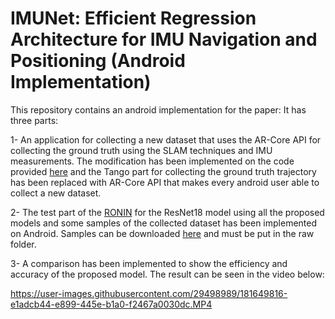 # IMUNet: Efficient Regression Architecture for IMU Navigation and Positioning (Android Implementation)
This repository contains an android implementation for the paper:
It has three parts:

1- An application for collecting a new dataset that uses the AR-Core API for collecting the ground truth using the SLAM techniques and IMU measurements.
The modification has been implemented on the code provided [here](https://github.com/higerra/TangoIMURecorder) and the Tango part for
collecting the ground truth trajectory has been replaced with AR-Core API that makes every android user able to collect a new dataset.


2- The test part of the [RONIN](https://github.com/Sachini/ronin) for the ResNet18 model using all the proposed models and some samples of the
collected dataset has been implemented on Android. Samples can be downloaded [here](https://www.dropbox.com/s/621v5lbf237gxg4/raw.zip?dl=0) and must be put in the raw folder.

3- A comparison has been implemented to show the efficiency and accuracy of the proposed model. The result can be seen in the video below:  


https://user-images.githubusercontent.com/29498989/181649816-e1adcb44-e899-445e-b1a0-f2467a0030dc.MP4
